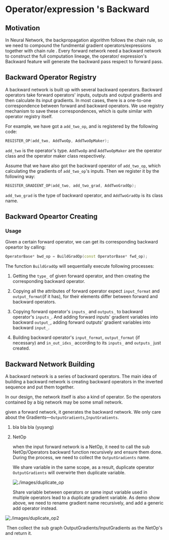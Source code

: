 # Operator/expression 's Backward

## Motivation

In Neural Network, the backpropagation algorithm follows the chain rule, so we need to compound the fundmental gradient operators/expressions together with chain rule . Every forward network need a backward network to construct the full computation lineage, the operator/ expression's Backward feature will generate the backward pass respect to forward pass.
 
## Backward Operator Registry

A backward network is built up with several backward operators. Backward operators take forward operators' inputs, outputs and output gradients and then calculate its input gradients. In most cases, there is a one-to-one correspondence between forward and backward operators. We use registry mechanism to save these correspondences, which is quite similar with operator registry itself.

For example, we have got a `add_two_op`, and is registered by the following code:

```cpp
REGISTER_OP(add_two, AddTwoOp, AddTwoOpMaker);
```

`add_two` is the operator's type. `AddTwoOp` and `AddTwoOpMaker` are the operator class and the operator maker class respectively.

Assume that we have also got the backward operator of `add_two_op`, which calculating the gradients of `add_two_op`'s inputs. Then we register it by the following way:

```cpp
REGISTER_GRADIENT_OP(add_two, add_two_grad, AddTwoGradOp);
```

`add_two_grad` is the type of backward operator, and `AddTwoGradOp` is its class name.

## Backward Opeartor Creating

### Usage

Given a certain forward operator, we can get its corresponding backward opeartor by calling:

```cpp
OperatorBase* bwd_op = BuildGradOp(const OperatorBase* fwd_op);
``` 

The function `BuildGradOp` will sequentially execute following processes:

1. Getting the `type_` of given forward operator, and then creating the corresponding backward operator.

2. Copying all the attributes of forward operator expect `input_format` and `output_format`(if it has), for their elements differ between forward and backward operators.

3. Copying forward operator's `inputs_` and `outputs_` to backward operator's `inputs_`. And adding forward inputs' gradient variables into backward `output_`, adding forward outputs' gradient variables into backward `input_`.

4. Building backward operator's `input_format`, `output_format` (if necessary) and `in_out_idxs_` according to its `inputs_` and `outputs_` just created.

## Backward Network Building

A backward network is a series of backward operators. The main idea of building a backward network is creating backward operators in the inverted sequence and put them together.

In our design, the network itself is also a kind of operator. So the operators contained by a big network may be some small network. 

given a forward network, it generates the backward network. We only care about the Gradients—`OutputGradients`,`InputGradients`.

1. bla bla bla (yuyang)

2. NetOp 

   when the input forward network is a NetOp, it need to call the sub NetOp/Operators backward function recursively and ensure them done. During the process, we need to collect the `OutputGradients` name.

   We share variable in the same scope, as a result, duplicate operator `OutputGradients` will overwirte then duplicate variable.  

   ![./images/duplicate_op]()

    Share variable between operators or same input variable used in multiple operators lead to a duplicate gradient variable. As demo show above, we need to rename gradient name recursively, and add a generic add operator instead. 

![./images/duplicate_op2]()

​	Then collect the sub graph OutputGradients/InputGradients as the NetOp's and return it.
